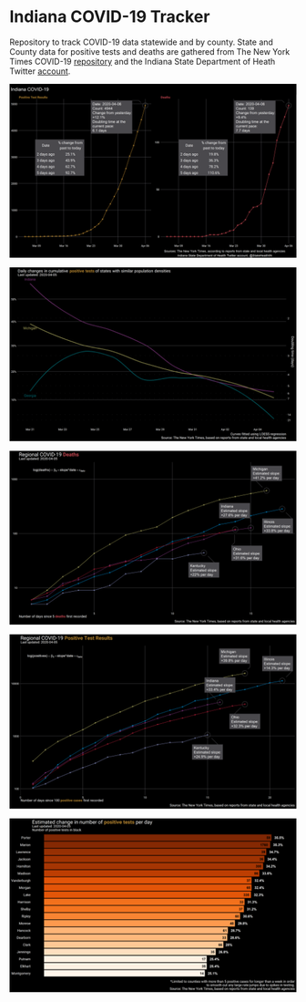 
# Indiana COVID-19 Tracker

Repository to track COVID-19 data statewide and by county. State and
County data for positive tests and deaths are gathered from The New York
Times COVID-19 [repository](https://github.com/nytimes/covid-19-data)
and the Indiana State Department of Heath Twitter
[account](https://twitter.com/StateHealthIN?ref_src=twsrc%5Egoogle%7Ctwcamp%5Eserp%7Ctwgr%5Eauthor).

![](plots/ind-line-2020-04-06.png)

![](plots/density-pos-line-2020-04-05.png)

![](plots/region-dea-line-2020-04-05.png)

![](plots/region-pos-line-2020-04-05.png)

![](plots/county-pos-bar-2020-04-05.png)
